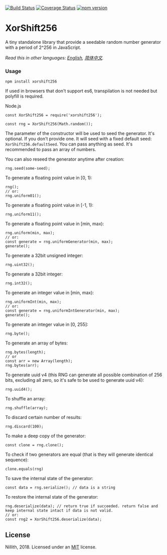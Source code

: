 [![Build Status](https://travis-ci.org/nillith/xorshift256.svg?branch=master)](https://travis-ci.org/nillith/xorshift256)
[![Coverage Status](https://coveralls.io/repos/github/nillith/xorshift256/badge.svg?branch=master&service=github)](https://coveralls.io/github/nillith/xorshift256?branch=master)
[![npm version](https://badge.fury.io/js/xorshift256.svg)](https://badge.fury.io/js/xorshift256)

# XorShift256
A tiny standalone library that provide a seedable random number generator with a period of 2^256 in JavaScript.

*Read this in other languages: [English](README.md), [简体中文](README.zh-cn.md).*

### Usage

    npm install xorshift256

If used in browsers that don't support es6, transpilation is not needed but polyfill is required.

Node.js

    const XorShift256 = require('xorshift256');

    const rng = XorShift256(Math.random());

The parameter of the constructor will be used to seed the generator. It's optional. If you don't provide one. It will seed with a fixed default seed:  `XorShift256.defaultSeed`. You can pass anything as seed. It's recommended to pass an array of numbers.

You can also reseed the generator anytime after creation:

    rng.seed(some-seed);

To generate a floating point value in [0, 1):

    rng();
    // or:
    rng.uniform01();

To generate a floating point value in [-1, 1):

    rng.uniform11();

To generate a floating point value in [min, max):

    rng.uniform(min, max);
    // or:
    const generate = rng.uniformGenerator(min, max);
    generate();

To generate a 32bit unsigned integer:

    rng.uint32();

To generate a 32bit integer:

    rng.int32();

To generate an integer value in [min, max):

    rng.uniformInt(min, max);
    // or:
    const generate = rng.uniformIntGenerator(min, max);
    generate();

To generate an integer value in [0, 255]:

    rng.byte();

To generate an array of bytes:

    rng.bytes(length);
    // or
    const arr = new Array(length);
    rng.bytes(arr);

To generate uuid v4 (this RNG can generate all possible combination of 256 bits, excluding all zero, so it's safe to be used to generate uuid v4):

    rng.uuid4();

To shuffle an array:

    rng.shuffle(array);

To discard certain number of results:

    rng.discard(100);

To make a deep copy of the generator:

    const clone = rng.clone();

To check if two generators are equal (that is they will generate identical sequence):

    clone.equals(rng)

To save the internal state of the generator:

    const data = rng.serialize(); // data is a string

To restore the internal state of the generator:

    rng.deserialize(data); // return true if succeeded. return false and keep internal state intact if data is not valid.
    // or:
    const rng2 = XorShift256.deserialize(data);


## License

Nillith, 2018. Licensed under an [MIT](LICENSE.txt) license.
